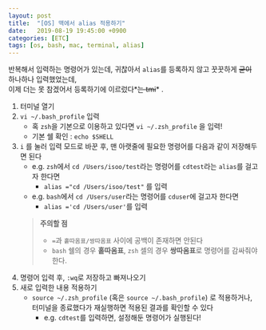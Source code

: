 ```yaml
---
layout: post
title:  "[OS] 맥에서 alias 적용하기"
date:   2019-08-19 19:45:00 +0900
categories: [ETC]
tags: [os, bash, mac, terminal, alias]
---
```


반복해서 입력하는 명령어가 있는데, 귀찮아서 `alias`를 등록하지 않고 꿋꿋하게 ~~굳이~~ 하나하나 입력했었는데,  
이제 더는 못 참겠어서 등록하기에 이르렀다*~~는 tmi~~* .  

1. 터미널 열기
2. `vi ~/.bash_profile` 입력
    - 혹 `zsh`을 기본으로 이용하고 있다면 `vi ~/.zsh_profile` 을 입력!
    - 기본 쉘 확인 : `echo $SHELL`
3. `i` 를 눌러 입력 모드로 바꾼 후, 맨 아랫줄에 필요한 명령어를 다음과 같이 저장해두면 된다
    - e.g. `zsh`에서 `cd /Users/isoo/test`라는 명령어를 `cdtest`라는 `alias`를 걸고자 한다면  
        - `alias ="cd /Users/isoo/test"` 를 입력
    - e.g. `bash`에서 `cd /Users/user`라는 명령어를 `cduser`에 걸고자 한다면  
        - `alias ='cd /Users/user'`를 입력
    > **주의할 점**
    > - `=`과 `홑따옴표/쌍따옴표` 사이에 공백이 존재하면 안된다
    > - `bash` 쉘의 경우 **홑따옴표**, `zsh` 셀의 경우 **쌍따옴표**로 명령어를 감싸줘야 한다.
4. 명령어 입력 후, `:wq`로 저장하고 빠져나오기
5. 새로 입력한 내용 적용하기
    - `source ~/.zsh_profile` (혹은 `source ~/.bash_profile`) 로 적용하거나, 터미널을 종료했다가 재실행하면 적용된 결과를 확인할 수 있다
        - e.g. `cdtest`를 입력하면, 설정해둔 명령어가 실행된다!